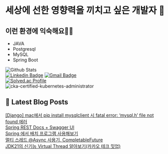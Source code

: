 # 세상에 선한 영향력을 끼치고 싶은 개발자 👋

## 이런 환경에 익숙해요✍🏼
- JAVA
- Postgresql
- MySQL
- Spring Boot

![Github Stats](https://github-readme-stats.vercel.app/api?username=rlarudgkswkd&show_icons=true)  
[![Linkedin Badge](https://img.shields.io/badge/-LinkedIn-blue?style=flat-square&logo=Linkedin&logoColor=white&link=https://www.linkedin.com/in/kyeong-han-kim-a1932ab4/)](https://www.linkedin.com/in/kyeong-han-kim-a1932ab4/) [![Gmail Badge](https://img.shields.io/badge/Gmail-d14836?style=flat-square&logo=Gmail&logoColor=white&link=mailto:rlarudgkswkd@gmail.com)](mailto:rlarudgkswkd@gmail.com)  
[![Solved.ac Profile](http://mazassumnida.wtf/api/v2/generate_badge?boj=rlarudgkswkd)](https://solved.ac/rlarudgkswkd/)  
![cka-certified-kubernetes-administrator](https://github.com/rlarudgkswkd/rlarudgkswkd/assets/48428850/0e3b6b5f-4d3c-4110-8419-7dca82d1183d)  

## 📕 Latest Blog Posts

<a href=https://honeybuzz-bee.tistory.com/19>[Django] mac에서 pip install mysqlclient 시 fatal error:  ‘mysql.h’ file not found 에러</a></br><a href=https://honeybuzz-bee.tistory.com/18>Spring REST Docs + Swagger UI</a></br><a href=https://honeybuzz-bee.tistory.com/17>Spring 에서 배치 프로그램 사용해보기</a></br><a href=https://honeybuzz-bee.tistory.com/16>멀티 스레드 @Async 사용기, CompletableFuture</a></br><a href=https://honeybuzz-bee.tistory.com/15>JDK21의 신기능 Virtual Thread 알아보기(카카오 테크 밋업)</a></br>